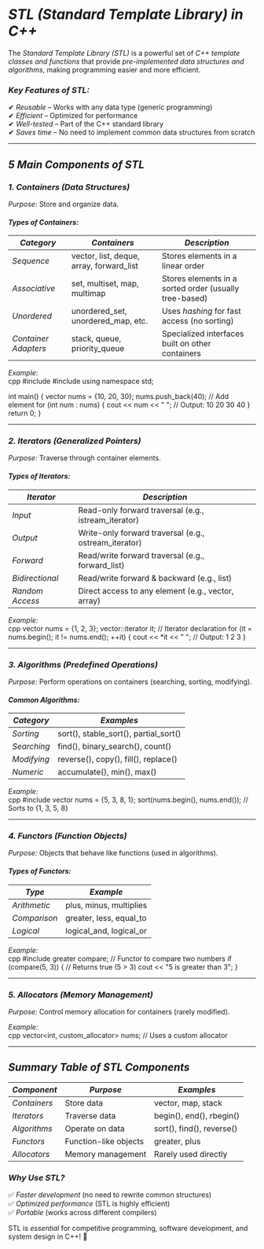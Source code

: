 # *STL (Standard Template Library) in C++*  

The *Standard Template Library (STL)* is a powerful set of *C++ template classes and functions* that provide *pre-implemented data structures and algorithms*, making programming easier and more efficient.  

### *Key Features of STL:*
✔ *Reusable* – Works with any data type (generic programming)  
✔ *Efficient* – Optimized for performance  
✔ *Well-tested* – Part of the C++ standard library  
✔ *Saves time* – No need to implement common data structures from scratch  

---

## *5 Main Components of STL*  

### *1. Containers (Data Structures)*  
*Purpose:* Store and organize data.  

#### *Types of Containers:*  
| *Category*       | *Containers*             | *Description* |
|-------------------|--------------------------|---------------|
| *Sequence*      | vector, list, deque, array, forward_list | Stores elements in a linear order |
| *Associative*   | set, multiset, map, multimap | Stores elements in a sorted order (usually tree-based) |
| *Unordered*     | unordered_set, unordered_map, etc. | Uses *hashing* for fast access (no sorting) |
| *Container Adapters* | stack, queue, priority_queue | Specialized interfaces built on other containers |

*Example:*  
cpp
#include <vector>
#include <iostream>
using namespace std;

int main() {
    vector<int> nums = {10, 20, 30};
    nums.push_back(40);  // Add element
    for (int num : nums) {
        cout << num << " ";  // Output: 10 20 30 40
    }
    return 0;
}


---

### *2. Iterators (Generalized Pointers)*  
*Purpose:* Traverse through container elements.  

#### *Types of Iterators:*  
| *Iterator*       | *Description* |
|-------------------|---------------|
| *Input*         | Read-only forward traversal (e.g., istream_iterator) |
| *Output*        | Write-only forward traversal (e.g., ostream_iterator) |
| *Forward*       | Read/write forward traversal (e.g., forward_list) |
| *Bidirectional* | Read/write forward & backward (e.g., list) |
| *Random Access* | Direct access to any element (e.g., vector, array) |

*Example:*  
cpp
vector<int> nums = {1, 2, 3};
vector<int>::iterator it;  // Iterator declaration
for (it = nums.begin(); it != nums.end(); ++it) {
    cout << *it << " ";  // Output: 1 2 3
}


---

### *3. Algorithms (Predefined Operations)*  
*Purpose:* Perform operations on containers (searching, sorting, modifying).  

#### *Common Algorithms:*  
| *Category*       | *Examples* |
|-------------------|------------|
| *Sorting*       | sort(), stable_sort(), partial_sort() |
| *Searching*     | find(), binary_search(), count() |
| *Modifying*     | reverse(), copy(), fill(), replace() |
| *Numeric*       | accumulate(), min(), max() |

*Example:*  
cpp
#include <algorithm>
vector<int> nums = {5, 3, 8, 1};
sort(nums.begin(), nums.end());  // Sorts to {1, 3, 5, 8}


---

### *4. Functors (Function Objects)*  
*Purpose:* Objects that behave like functions (used in algorithms).  

#### *Types of Functors:*  
| *Type*       | *Example* |
|--------------|------------|
| *Arithmetic* | plus<int>, minus<int>, multiplies<int> |
| *Comparison* | greater<int>, less<int>, equal_to<int> |
| *Logical*   | logical_and<bool>, logical_or<bool> |

*Example:*  
cpp
#include <functional>
greater<int> compare;  // Functor to compare two numbers
if (compare(5, 3)) {  // Returns true (5 > 3)
    cout << "5 is greater than 3";
}


---

### *5. Allocators (Memory Management)*  
*Purpose:* Control memory allocation for containers (rarely modified).  

*Example:*  
cpp
vector<int, custom_allocator<int>> nums;  // Uses a custom allocator


---

## *Summary Table of STL Components*  
| *Component* | *Purpose* | *Examples* |
|-------------|-----------|------------|
| *Containers* | Store data | vector, map, stack |
| *Iterators* | Traverse data | begin(), end(), rbegin() |
| *Algorithms* | Operate on data | sort(), find(), reverse() |
| *Functors* | Function-like objects | greater<int>, plus<int> |
| *Allocators* | Memory management | Rarely used directly |

### *Why Use STL?*
✅ *Faster development* (no need to rewrite common structures)  
✅ *Optimized performance* (STL is highly efficient)  
✅ *Portable* (works across different compilers)  

STL is *essential* for competitive programming, software development, and system design in C++! 🚀
